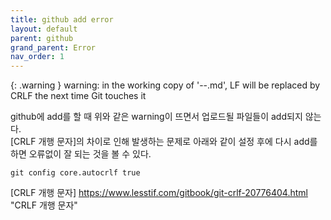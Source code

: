 ```yaml
---
title: github add error
layout: default
parent: github
grand_parent: Error
nav_order: 1
---
```


{: .warning }
warning: in the working copy of '--.md', LF will be replaced by CRLF the next time Git touches it


github에 add를 할 때 위와 같은 warning이 뜨면서 업로드될 파일들이 add되지 않는다.  
[CRLF 개행 문자]의 차이로 인해 발생하는 문제로 아래와 같이 설정 후에 다시 add를 하면 오류없이 잘 되는 것을 볼 수 있다.

```
git config core.autocrlf true
```

[CRLF 개행 문자] https://www.lesstif.com/gitbook/git-crlf-20776404.html "CRLF 개행 문자"